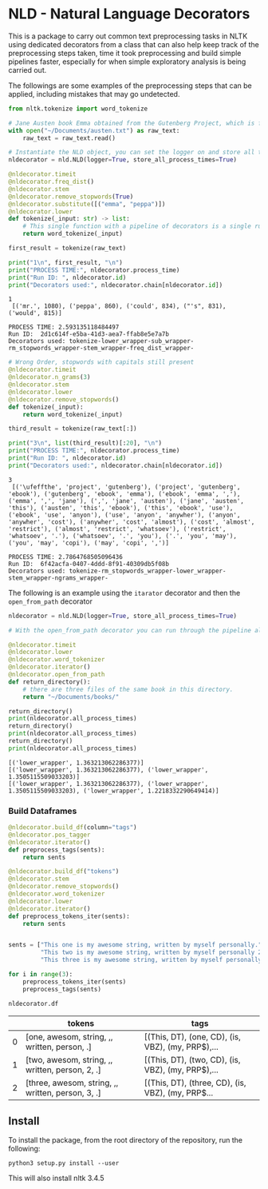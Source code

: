 # NLD - Natural Language Decorators

This is a package to carry out common text preprocessing tasks in NLTK using dedicated decorators from a class that can also help keep track of the preprocessing steps taken, time it took preprocessing and build simple pipelines faster, especially for when simple exploratory analysis is being carried out.


The followings are some examples of the preprocessing steps that can be applied, including mistakes that may go undetected.

```python
from nltk.tokenize import word_tokenize

# Jane Austen book Emma obtained from the Gutenberg Project, which is for some weird reason banned in Italy.
with open("~/Documents/austen.txt") as raw_text:
    raw_text = raw_text.read()

# Instantiate the NLD object, you can set the logger on and store all the timings for each run if you want
nldecorator = nld.NLD(logger=True, store_all_process_times=True)

@nldecorator.timeit
@nldecorator.freq_dist()
@nldecorator.stem
@nldecorator.remove_stopwords(True)
@nldecorator.substitute([("emma", "peppa")])
@nldecorator.lower
def tokenize(_input: str) -> list:
    # This single function with a pipeline of decorators is a single run
    return word_tokenize(_input)

first_result = tokenize(raw_text)

print("1\n", first_result, "\n")
print("PROCESS TIME:", nldecorator.process_time)
print("Run ID: ", nldecorator.id)
print("Decorators used:", nldecorator.chain[nldecorator.id])
```
```
1
 [('mr.', 1080), ('peppa', 860), ('could', 834), ("'s", 831), ('would', 815)] 

PROCESS TIME: 2.593135118484497
Run ID:  2d1c614f-e5ba-41d3-aea7-ffab8e5e7a7b
Decorators used: tokenize-lower_wrapper-sub_wrapper-rm_stopwords_wrapper-stem_wrapper-freq_dist_wrapper-
```


```python
# Wrong Order, stopwords with capitals still present
@nldecorator.timeit
@nldecorator.n_grams(3)
@nldecorator.stem
@nldecorator.lower
@nldecorator.remove_stopwords()
def tokenize(_input):
    return word_tokenize(_input)

third_result = tokenize(raw_text[:])

print("3\n", list(third_result)[:20], "\n")
print("PROCESS TIME:", nldecorator.process_time)
print("Run ID: ", nldecorator.id)
print("Decorators used:", nldecorator.chain[nldecorator.id])
```

```
3
 [('\ufeffthe', 'project', 'gutenberg'), ('project', 'gutenberg', 'ebook'), ('gutenberg', 'ebook', 'emma'), ('ebook', 'emma', ','), ('emma', ',', 'jane'), (',', 'jane', 'austen'), ('jane', 'austen', 'this'), ('austen', 'this', 'ebook'), ('this', 'ebook', 'use'), ('ebook', 'use', 'anyon'), ('use', 'anyon', 'anywher'), ('anyon', 'anywher', 'cost'), ('anywher', 'cost', 'almost'), ('cost', 'almost', 'restrict'), ('almost', 'restrict', 'whatsoev'), ('restrict', 'whatsoev', '.'), ('whatsoev', '.', 'you'), ('.', 'you', 'may'), ('you', 'may', 'copi'), ('may', 'copi', ',')] 

PROCESS TIME: 2.7864768505096436
Run ID:  6f42acfa-0407-4ddd-8f91-40309db5f08b
Decorators used: tokenize-rm_stopwords_wrapper-lower_wrapper-stem_wrapper-ngrams_wrapper-
```

The following is an example using the `itarator` decorator and then the `open_from_path` decorator  

```python
nldecorator = nld.NLD(logger=True, store_all_process_times=True)

# With the open_from_path decorator you can run through the pipeline all the files from a given directory or a single file

@nldecorator.timeit
@nldecorator.lower
@nldecorator.word_tokenizer
@nldecorator.iterator()
@nldecorator.open_from_path
def return_directory():
    # there are three files of the same book in this directory.
    return "~/Documents/books/"

return_directory()
print(nldecorator.all_process_times)
return_directory()
print(nldecorator.all_process_times)
return_directory()
print(nldecorator.all_process_times)
```

```
[('lower_wrapper', 1.363213062286377)]
[('lower_wrapper', 1.363213062286377), ('lower_wrapper', 1.3505115509033203)]
[('lower_wrapper', 1.363213062286377), ('lower_wrapper', 1.3505115509033203), ('lower_wrapper', 1.2218332290649414)]
```

### Build Dataframes

```python
@nldecorator.build_df(column="tags")
@nldecorator.pos_tagger
@nldecorator.iterator()
def preprocess_tags(sents):
    return sents

@nldecorator.build_df("tokens")
@nldecorator.stem
@nldecorator.remove_stopwords()
@nldecorator.word_tokenizer
@nldecorator.lower
@nldecorator.iterator()
def preprocess_tokens_iter(sents):
    return sents


sents = ["This one is my awesome string, written by myself personally.", 
         "This two is my awesome string, written by myself personally 2.",
         "This three is my awesome string, written by myself personally 3."]

for i in range(3):
    preprocess_tokens_iter(sents)
    preprocess_tags(sents)

nldecorator.df
```


| 	| tokens | 	tags |
| --- | ------ | ----- |
| 0 	| [one, awesom, string, ,, written, person, .] |    [(This, DT), (one, CD), (is, VBZ), (my, PRP$),... |
| 1 	| [two, awesom, string, ,, written, person, 2, .] | [(This, DT), (two, CD), (is, VBZ), (my, PRP$),... |
| 2 	| [three, awesom, string, ,, written, person, 3, .] |   [(This, DT), (three, CD), (is, VBZ), (my, PRP$... |


## Install

To install the package, from the root directory of the repository, run the following:

`python3 setup.py install --user`

This will also install nltk 3.4.5
